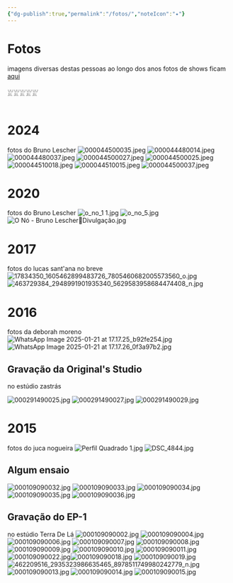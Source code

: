 ```yaml
---
{"dg-publish":true,"permalink":"/fotos/","noteIcon":"✦"}
---
```


# Fotos
imagens diversas destas pessoas ao longo dos anos
fotos de shows ficam [aqui]([[shows\|shows]])
<br><br>
𓁏𓁏𓁏𓁏𓁏
<br><br>
# 2024
fotos do Bruno Lescher
![000044500035.jpeg](/img/user/img/000044500035.jpeg)
![000044480014.jpeg](/img/user/img/000044480014.jpeg)
![000044480037.jpeg](/img/user/img/000044480037.jpeg)
![000044500027.jpeg](/img/user/img/000044500027.jpeg)
![000044500025.jpeg](/img/user/img/000044500025.jpeg)
![000044510018.jpeg](/img/user/img/000044510018.jpeg)
![000044510015.jpeg](/img/user/img/000044510015.jpeg)
![000044500037.jpeg](/img/user/img/000044500037.jpeg)
# 2020
fotos do Bruno Lescher
![o_no_1 1.jpg](/img/user/img/o_no_1%201.jpg)
![o_no_5.jpg](/img/user/img/o_no_5.jpg)
![O Nó - Bruno LescherDivulgação.jpg](/img/user/img/O%20N%C3%B3%20-%20Bruno%20Lescher%EF%80%A2Divulga%C3%A7%C3%A3o.jpg)
# 2017
fotos do lucas sant'ana no breve
![17834350_1605462899483726_7805460682005573560_o.jpg](/img/user/img/17834350_1605462899483726_7805460682005573560_o.jpg)
![463729384_2948991901935340_5629583958684474408_n.jpg](/img/user/img/463729384_2948991901935340_5629583958684474408_n.jpg)
# 2016
fotos da deborah moreno
![WhatsApp Image 2025-01-21 at 17.17.25_b92fe254.jpg](/img/user/img/WhatsApp%20Image%202025-01-21%20at%2017.17.25_b92fe254.jpg)![WhatsApp Image 2025-01-21 at 17.17.26_0f3a97b2.jpg](/img/user/img/WhatsApp%20Image%202025-01-21%20at%2017.17.26_0f3a97b2.jpg)
## Gravação da Original's Studio
no estúdio zastrás

![000291490025.jpg](/img/user/img/000291490025.jpg)
![000291490027.jpg](/img/user/img/000291490027.jpg)
![000291490029.jpg](/img/user/img/000291490029.jpg)


# 2015
fotos do juca nogueira
![Perfil Quadrado 1.jpg](/img/user/img/Perfil%20Quadrado%201.jpg)
![DSC_4844.jpg](/img/user/img/DSC_4844.jpg)

## Algum ensaio
![000109090032.jpg](/img/user/img/000109090032.jpg)
![000109090033.jpg](/img/user/img/000109090033.jpg)
![000109090034.jpg](/img/user/img/000109090034.jpg)
![000109090035.jpg](/img/user/img/000109090035.jpg)
![000109090036.jpg](/img/user/img/000109090036.jpg)
## Gravação do EP-1
no estúdio Terra De Lá
![000109090002.jpg](/img/user/img/000109090002.jpg)
![000109090004.jpg](/img/user/img/000109090004.jpg)
![000109090006.jpg](/img/user/img/000109090006.jpg)
![000109090007.jpg](/img/user/img/000109090007.jpg)
![000109090008.jpg](/img/user/img/000109090008.jpg)
![000109090009.jpg](/img/user/img/000109090009.jpg)
![000109090010.jpg](/img/user/img/000109090010.jpg)
![000109090011.jpg](/img/user/img/000109090011.jpg)![000109090022.jpg](/img/user/img/000109090022.jpg)![000109090018.jpg](/img/user/img/000109090018.jpg)
![000109090019.jpg](/img/user/img/000109090019.jpg)![462209516_2935323986635465_8978511749980242779_n.jpg](/img/user/img/462209516_2935323986635465_8978511749980242779_n.jpg)![000109090013.jpg](/img/user/img/000109090013.jpg)
![000109090014.jpg](/img/user/img/000109090014.jpg)
![000109090015.jpg](/img/user/img/000109090015.jpg)